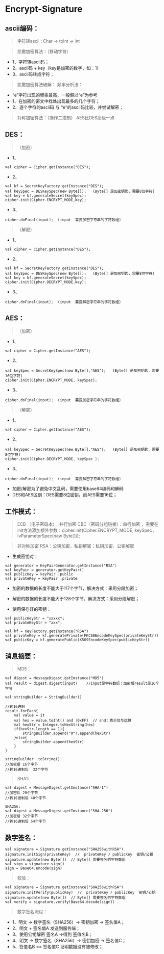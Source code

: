 # Encrypt-Signature

## ascii编码：
> 字符转ascii : Char -> toInt -> Int 

> 凯撒加密算法：（移动字符）
* 1、字符转ascii码；
* 2、ascii码 + key（key是加密的数字，如：1）
* 3、ascii码转成字符；

> 凯撒加密算法破解：
> 频率分析法：
* “e”字符出现的频率最高，一般假以“e”为参考
* 1、在加密的密文中找处出现最多的几个字符；
* 2、逐个字符的ascii码 与 “e”的ascii码比较，并尝试解密；

> 对称加密算法：（操作二进制）
> AES比DES高级一点

## DES：
> （加密）
* 1、
```
val cipher = Cipher.getInstance("DES");
```
* 2、
```
val kf = SecretKeyFactory.getInstance("DES");
val keySpec = DESKeySpec(new Byte[]);   (Byte[] 是加密钥匙，需要8位字符)
val key = kf.generateSecret(keySpec);
cipher.init(Cipher.ENCRYPT_MODE,key); 
```
* 3、
```
cipher.doFinal(input);  (input  需要加密字符串的字符数组)
```

> （解密）
* 1、
```
val cipher = Cipher.getInstance("DES");
```
* 2、
```
val kf = SecretKeyFactory.getInstance("DES");
val keySpec = DESKeySpec(new Byte[]);   (Byte[] 是加密钥匙，需要8位字符)
val key = kf.generateSecret(keySpec);
cipher.init(Cipher.DECRYPT_MODE,key); 
```
* 3、
```
cipher.doFinal(input);  (input  需要解密字符串的字符数组)
```

## AES：
> （加密）
* 1、
```
val cipher = Cipher.getInstance("AES");
```
* 2、
```
val keySpec = SecretKeySpec(new Byte[],"AES");   (Byte[] 是加密钥匙，需要16位字符)
cipher.init(Cipher.ENCRYPT_MODE, keySpec); 
```
* 3、
```
cipher.doFinal(input);  (input  需要加密字符串的字符数组)
```

> （解密）
* 1、
```
val cipher = Cipher.getInstance("AES");
```
* 2、
```
val keySpec = SecretKeySpec(new Byte[],"AES");   (Byte[] 是加密钥匙，需要8位字符)
cipher.init(Cipher.DECRYPT_MODE, keySpec );
```
* 3、
```
cipher.doFinal(input);  (input  需要解密字符串的字符数组)
```

* 加密/解密为了避免中文乱码，需要使用base64编码和解码
* DES和AES区别：DES需要8位密钥，而AES需要16位；

## 工作模式：
> ECB （电子密码本）：并行加密
> CBC（密码分组链接）：串行加密  ，需要在init方法添加额外参数：cipher.init(Cipher.ENCRYPT_MODE, keySpec，IvParameterSpec(new Byte[])); 


> 非对称加密
> RSA：公钥加密，私钥解密；私钥加密，公钥解密

* 生成密钥对：
```
val generator = KeyPairGenerator.getInstance("RSA")
val keyPair = generator.getKeyPair()
val publicKey = keyPair .public
val privateKey = keyPair .private
```

* 加密的数据的长度不能大于117个字节，解决方式：采用分段加密；

* 解密的数据的长度不能大于128个字节，解决方式：采用分段解密；

* 使用保存好的密钥：
```
val publicKeyStr = "xxxxx";
val privateKeyStr = "xxx";

val kf = KeyFactory.getInstance("RSA")
val privateKey = kf.generatePrivate(PKCS8EncodeKeySpec(privateKeyStr))
val publicKey = kf.generatePublic(X509EncodeKeySpec(publicKeyStr))
```

## 消息摘要：
> MD5：
```
val digest = MessageDigest.getInstance("MD5")
val result = digest.digest(input)    //input是字符数组；加密后result是16个字节

val stringBuilder = StringBuilder()

//转16进制
result.forEach{
	val value = it
	val hex = value.toInt() and (0xFF)  // and：表示位与运算
	val hexStr = Integer.toHexString(hex)
	if(hexStr.length == 1){
		stringBuilder.append("0").append(hexStr)
	}else{
		stringBuilder.append(hexStr)
	}
}

stringBuilder .toString() 
//加密后 16个字节
//转16进制后  32个字节
```

> SHA1:
```
val digest = MessageDigest.getInstance("SHA-1")
//加密后 20个字节
//转16进制后 40个字节

SHA256:
val digest = MessageDigest.getInstance("SHA-256")
//加密后 32个字节
//转16进制后 64个字节
```

## 数字签名：
```
val signature = Signature.getInstance("SHA256withRSA")
signature.initSign(privateKey)  //  privateKey / publicKey  密钥/公钥
signature.update(new Byte[])  // Byte[] 需要签名的字符数组
val sign = signature.sign()
sign = Base64.encode(sign)
```

> 校验：
```
val signature = Signature.getInstance("SHA256withRSA")
signature.initVerify(publicKey)  //  privateKey / publicKey  密钥/公钥
signature.update(new Byte[])  // Byte[] 需要签名的字符数组
val verify = signature.verify(Base64.decode(sign))
```

> 数字签名流程：
* 1、明文 -> 数字签名（SHA256）-> 密钥加密 -> 签名值A；
* 2、明文 + 签名值A 发送到服务端；
* 3、使用公钥解密 签名A ->得到 签值名B；
* 4、明文 -> 数字签名（SHA256）-> 密钥加密 -> 签名值C；
* 5、签值名B == 签名值C 证明数据没有被修改；
